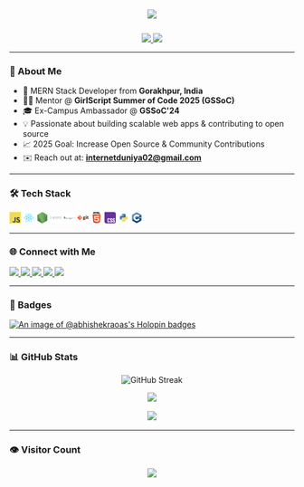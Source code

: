 <h1 align="center">
  <img src="https://readme-typing-svg.herokuapp.com/?lines=Hey,+There!+👋;AbhiShek+here...;Glad+to+see+you!&center=true&size=30">
</h1>

<p align="center">
  <a href="https://www.instagram.com/abhishekraoas">
    <img src="https://img.shields.io/badge/Instagram-E4405F?style=for-the-badge&logo=instagram&logoColor=white"/>
  </a>
  <a href="https://www.linkedin.com/in/abhishekraoas">
    <img src="https://img.shields.io/badge/LinkedIn-0077B5?style=for-the-badge&logo=linkedin&logoColor=white"/>
  </a>
</p>

---

### 👋 About Me

- 🚀 MERN Stack Developer from **Gorakhpur, India**
- 👨‍💻 Mentor @ **GirlScript Summer of Code 2025 (GSSoC)**
- 🎓 Ex-Campus Ambassador @ **GSSoC'24**
- 💡 Passionate about building scalable web apps & contributing to open source
- 📈 2025 Goal: Increase Open Source & Community Contributions
- ✉️ Reach out at: **internetduniya02@gmail.com**

---

### 🛠️ Tech Stack

<p>
  <code><img height="20" src="https://raw.githubusercontent.com/github/explore/main/topics/javascript/javascript.png"></code>
  <code><img height="20" src="https://raw.githubusercontent.com/github/explore/main/topics/react/react.png"></code>
  <code><img height="20" src="https://raw.githubusercontent.com/github/explore/main/topics/nodejs/nodejs.png"></code>
  <code><img height="20" src="https://raw.githubusercontent.com/github/explore/main/topics/express/express.png"></code>
  <code><img height="20" src="https://raw.githubusercontent.com/github/explore/main/topics/mongodb/mongodb.png"></code>
  <code><img height="20" src="https://raw.githubusercontent.com/github/explore/main/topics/git/git.png"></code>
  <code><img height="20" src="https://raw.githubusercontent.com/github/explore/main/topics/html/html.png"></code>
  <code><img height="20" src="https://raw.githubusercontent.com/github/explore/main/topics/css/css.png"></code>
  <code><img height="20" src="https://raw.githubusercontent.com/github/explore/main/topics/python/python.png"></code>
  <code><img height="20" src="https://raw.githubusercontent.com/github/explore/main/topics/cpp/cpp.png"></code>
</p>

---

### 🌐 Connect with Me

<p>
  <a href="https://www.instagram.com/abhishekraoas">
    <img src="https://img.shields.io/badge/Instagram-%23E1306C.svg?&style=for-the-badge&logo=instagram&logoColor=white"/>
  </a>
  <a href="https://www.linkedin.com/in/abhishekraoas">
    <img src="https://img.shields.io/badge/LinkedIn-%230077b5.svg?&style=for-the-badge&logo=linkedin&logoColor=white"/>
  </a>
  <a href="https://twitter.com/abhishekraoas">
    <img src="https://img.shields.io/badge/Twitter-%231DA1F2.svg?&style=for-the-badge&logo=twitter&logoColor=white"/>
  </a>
  <a href="https://www.youtube.com/internetduniyaaa">
    <img src="https://img.shields.io/badge/Youtube-%23FF0000.svg?&style=for-the-badge&logo=youtube&logoColor=white"/>
  </a>
  <a href="https://www.facebook.com/abhishekraoas">
    <img src="https://img.shields.io/badge/Facebook-%234267B2.svg?&style=for-the-badge&logo=facebook&logoColor=white"/>
  </a>
</p>

---

### 🏅 Badges

[![An image of @abhishekraoas's Holopin badges](https://holopin.me/abhishekraoas)](https://holopin.io/@abhishekraoas)

---

### 📊 GitHub Stats

<p align="center">
  <img width="450px" src="https://github-readme-streak-stats.herokuapp.com/?user=abhishekraoas&theme=radical" alt="GitHub Streak" />
</p>
<p align="center">
  <img width="450px" src="https://github-readme-stats.vercel.app/api?username=abhishekraoas&count_private=true&show_icons=true&theme=radical" />
</p>
<p align="center">
  <img width="450px" src="https://github-readme-stats.vercel.app/api/top-langs/?username=abhishekraoas&theme=radical&layout=compact&langs_count=8&hide=jupyter%20notebook"/>
</p>

---

### 👁️ Visitor Count

<p align="center">
  <img src="https://profile-counter.glitch.me/abhishekraoas/count.svg" />
</p>
